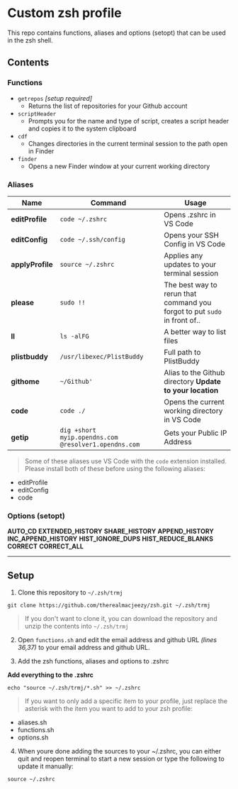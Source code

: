 # Custom zsh profile

This repo contains functions, aliases and options (setopt) that can be used in the zsh shell.

## Contents

### Functions
 - `getrepos` *[setup required]*
   - Returns the list of repositories for your Github account
 - `scriptHeader`
   - Prompts you for the name and type of script, creates a script header and copies it to the system clipboard
 - `cdf`
   - Changes directories in the current terminal session to the path open in Finder
 - `finder`
   - Opens a new Finder window at your current working directory

### Aliases
**Name** | **Command** | **Usage**
---- | ---- | ----
**editProfile** | `code ~/.zshrc` | Opens .zshrc in VS Code
**editConfig** | `code ~/.ssh/config` | Opens your SSH Config in VS Code
**applyProfile** | `source ~/.zshrc` | Applies any updates to your terminal session
**please** | `sudo !!` | The best way to rerun that command you forgot to put `sudo` in front of..
**ll** | `ls -alFG` | A better way to list files
**plistbuddy** | `/usr/libexec/PlistBuddy` | Full path to PlistBuddy
**githome** | `~/Github'` | Alias to the Github directory **Update to your location** 
**code** | `code ./` | Opens the current working directory in VS Code
**getip** | `dig +short myip.opendns.com @resolver1.opendns.com` | Gets your Public IP Address

> Some of these aliases use VS Code with the `code` extension installed. Please install both of these before using the following aliases:
 - editProfile
 - editConfig
 - code

### Options (setopt)
**AUTO_CD**
**EXTENDED_HISTORY**
**SHARE_HISTORY**
**APPEND_HISTORY**
**INC_APPEND_HISTORY**
**HIST_IGNORE_DUPS**
**HIST_REDUCE_BLANKS**
**CORRECT**
**CORRECT_ALL**

---
## Setup

1) Clone this repository to `~/.zsh/trmj`

```shell
git clone https://github.com/therealmacjeezy/zsh.git ~/.zsh/trmj
```

> If you don't want to clone it, you can download the repository and unzip the contents into `~/.zsh/trmj`

2) Open `functions.sh` and edit the email address and github URL *(lines 36,37)* to your email address and github URL.

3) Add the zsh functions, aliases and options to .zshrc

**Add everything to the .zshrc**
```shell
echo "source ~/.zsh/trmj/*.sh" >> ~/.zshrc
```

> If you want to only add a specific item to your profile, just replace the asterisk with the item you want to add to your zsh profile:
 - aliases.sh
 - functions.sh
 - options.sh 

 4) When youre done adding the sources to your ~/.zshrc, you can either quit and reopen terminal to start a new session or type the following to update it manually:

 ```shell
 source ~/.zshrc
 ```

 